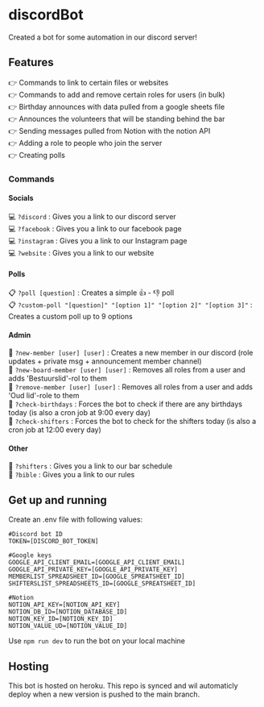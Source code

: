 # discordBot
Created a bot for some automation in our discord server!

## Features
👉 Commands to link to certain files or websites <br>
👉 Commands to add and remove certain roles for users (in bulk)<br>
👉 Birthday announces with data pulled from a google sheets file <br>
👉 Announces the volunteers that will be standing behind the bar <br>
👉 Sending messages pulled from Notion with the notion API <br>
👉 Adding a role to people who join the server <br>
👉 Creating polls

### Commands
#### Socials
💻 `?discord` : Gives you a link to our discord server <br>
💻 `?facebook` : Gives you a link to our facebook page <br>
💻 `?instagram` : Gives you a link to our Instagram page <br>
💻 `?website` : Gives you a link to our website

#### Polls
📋 `?poll [question]` : Creates a simple  👍 - 👎 poll <br>
📋 `?custom-poll "[question]" "[option 1]" "[option 2]" "[option 3]"` : Creates a custom poll up to 9 options <br>

#### Admin
👋️ `?new-member [user] [user]` : Creates a new member in our discord (role updates + private msg + announcement member channel) <br>
👋️ `?new-board-member [user] [user]` : Removes all roles from a user and adds 'Bestuurslid'-rol to them <br>
️👋️ `?remove-member [user] [user]` : Removes all roles from a user and adds 'Oud lid'-role to them <br>
👋️ `?check-birthdays` : Forces the bot to check if there are any birthdays today (is also a cron job at 9:00 every day) <br>
👋️ `?check-shifters` : Forces the bot to check for the shifters today (is also a cron job at 12:00 every day)

#### Other
🍻 `?shifters` : Gives you a link to our bar schedule <br>
📖 `?bible` : Gives you a link to our rules

## Get up and running
Create an .env file with following values:
```
#Discord bot ID
TOKEN=[DISCORD_BOT_TOKEN]

#Google keys
GOOGLE_API_CLIENT_EMAIL=[GOOGLE_API_CLIENT_EMAIL]
GOOGLE_API_PRIVATE_KEY=[GOOGLE_API_PRIVATE_KEY]
MEMBERLIST_SPREADSHEET_ID=[GOOGLE_SPREATSHEET_ID]
SHIFTERSLIST_SPREADSHEETS_ID=[GOOGLE_SPREATSHEET_ID]

#Notion
NOTION_API_KEY=[NOTION_API_KEY]
NOTION_DB_ID=[NOTION_DATABASE_ID]
NOTION_KEY_ID=[NOTION_KEY_ID]
NOTION_VALUE_UD=[NOTION_VALUE_ID]
```

Use `npm run dev` to run the bot on your local machine

## Hosting
This bot is hosted on heroku. This repo is synced and wil automaticly deploy when a new version is pushed to the main branch.